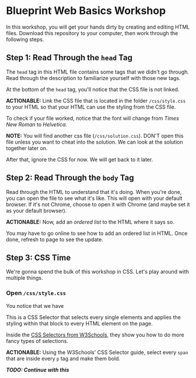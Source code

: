 # Blueprint Web Basics Workshop

In this workshop, you will get your hands dirty by creating and editing HTML files. Download this repository to your computer, then work through the following steps.

## **Step 1:** Read Through the `head` Tag

The `head` tag in this HTML file contains some tags that we didn't go through. Read through the description to familiarize yourself with those new tags.

At the bottom of the `head` tag, you'll notice that the CSS file is not linked. 

**ACTIONABLE:** Link the CSS file that is located in the folder `/css/style.css` to your HTML so that your HTML can use the styling from the CSS file.

To check if your file worked, notice that the font will change from *Times New Roman* to *Helvetica*.

**NOTE:** You will find another css file (`/css/solution.css`). DON'T open this file unless you want to cheat into the solution. We can look at the solution together later on. 

After that, ignore the CSS for now. We will get back to it later.

## **Step 2:** Read Through the `body` Tag

Read through the HTML to understand that it's doing. When you're done, you can open the file to see what it's like. This will open with your default browser. If it's not Chrome, choose to open it with Chrome (and maybe set it as your default browser).

**ACTIONABLE:** Now, add an *ordered list* to the HTML where it says so.

You may have to go online to see how to add an ordered list in HTML. Once done, refresh to page to see the update.

## **Step 3:** CSS Time

We're gonna spend the bulk of this workshop in CSS. Let's play around with multiple things.

### Open `/css/style.css`

You notice that we have 

This is a CSS Selector that selects every single elements and applies the styling within that block to every HTML element on the page. 

Inside the [CSS Selectors from W3Schools](https://www.w3schools.com/cssref/css_selectors.asp), they show you how to do more fancy types of selections. 

**ACTIONABLE:** Using the W3Schools' CSS Selector guide, select every `span` that are inside every `p` tag and make them bold. 


***TODO: Continue with this***